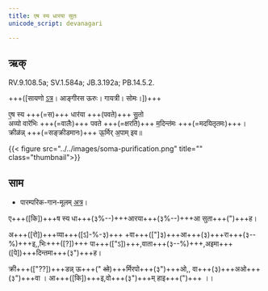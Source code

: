 ```yaml
---
title: एष स्य धारया सुतः  
unicode_script: devanagari  

---   
```


## ऋक्

RV.9.108.5a; SV.1.584a; JB.3.192a; PB.14.5.2.

+++([सायणो [ऽत्र](https://archive.org/stream/RgVedaWithSayanasCommentaryPart4/rv_sayanabhasya_part4#page/n359/mode/2up&sa=D&ust=1542425956334000)। आङ्गीरस ऊरुः। गायत्री। सोमः।])+++

 ए॒ष स्य +++(=स)+++ धार॑या +++(पवते)+++ सु॒तो  
 अव्यो वारे॑भिः +++(=वालैः)+++ पवते +++(=क्षरति)+++ म॒दिन्त॑मः +++(=मदयितृतमः)+++।  
 क्रीळ॑न्न् +++(=सङ्क्रीडमानः)+++ ऊ॒र्मिर् अ॒पाम् इव॥

{{< figure src="../../images/soma-purification.png" title="" class="thumbnail">}}


## साम

- पारम्परिक-गान-मूलम् [अत्र](https://archive.org/stream/sAmaveda-jaiminIya-paravastu-paramparA-docs/VIVAAHA%20UPANAYANA%20SAAMAANI#page/n2/mode/1up&sa=D&ust=1542425956335000)।
<div class="audioEmbed"  caption="रामानुजार्यः 1974 " src="https://archive
.org/download/jaiminIya-sAma-gAna-paravastu-tradition-rAmAnuja/eSha-sya-dhArayA.mp3"></div>
<div class="audioEmbed"  caption="गोपालार्यः 2015  " src="https://archive
.org/download/jaiminIya-sAma-gAna-paravastu-tradition-gopAla-2015/eSha-sya-dhArayA.mp3"></div>
<div class="audioEmbed"  caption="गोपालपवनयोर् अनुवचनम् 2015 1x" src="https://archive
.org/download/jaiminIya-sAma-gAna-paravastu-tradition-anuvachanam-gopAla-pavana-2015/eSha-sya-dhArayA.mp3"></div>
<div class="audioEmbed"  caption="गोपालपवनयोर् अनुवचनम् 2015 1.5x" src="https://archive
.org/download/jaiminIya-sAma-gAna-paravastu-tradition-anuvachanam-gopAla-pavana-2015-150p-speed/eSha-sya-dhArayA.mp3"></div>

ए+++([कि])+++ष स्य धा+++(३%--)+++आरया+++(३%--)+++आ सुता+++(")+++ह।

अ+++([रो])+++व्या+++([ऽ]-%-३)+++ +वा+++(["]३)+++आ+++(३)+++रा+++(३--%)+++इ,,भिः+++([?])+++ पा+++(["ऽ])+++,वाता+++(३--%)+++,अइमा+++([पे])+++दिन्तमा+++(३")+++ह।

क्री+++(["??])+++डन्न् ऊ+++(" ~~ओ~~)+++र्मिरपो+++(३")+++ओ,, वा+++(३)+++अओ+++(३")+++वा । आ+++([कि])+++इ,वो+++(३")+++म् हाइ+++(")+++ ।।